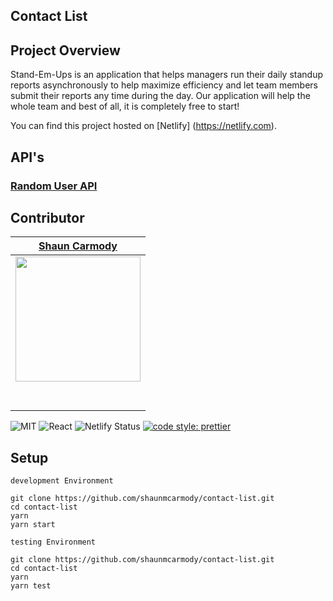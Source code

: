 
## Contact List

## Project Overview
Stand-Em-Ups is an application that helps managers run their daily standup reports asynchronously to help maximize efficiency and let team members submit their reports any time during the day. Our application will help the whole team and best of all, it is completely free to start!

You can find this project hosted on [Netlify] (https://netlify.com).

## API's
### [Random User API](https://randomuser.me/)


## Contributor

|                                         [Shaun Carmody](https://github.com/shaunmcarmody)                                      |
|     :-----------------------------------------------------------------------------------------------------------------------:  |
|    [<img src="https://avatars0.githubusercontent.com/u/42783498?s=400&v=4" width = "200" />](https://github.com/shaunmcarmody) |
|                 [<img src="https://github.com/favicon.ico" width="15"> ](https://github.com/shaunmcarmody)                     |
| [ <img src="https://static.licdn.com/sc/h/al2o9zrvru7aqj8e1x2rzsrca" width="15"> ](https://www.linkedin.com/in/shaunmcarmody/) |

![MIT](https://img.shields.io/packagist/l/doctrine/orm.svg)
![React](https://img.shields.io/badge/react-v16.7.0--alpha.2-blue.svg)
![Netlify Status](https://api.netlify.com/api/v1/badges/b5c4db1c-b10d-42c3-b157-3746edd9e81d/deploy-status)
[![code style: prettier](https://img.shields.io/badge/code_style-prettier-ff69b4.svg?style=flat-square)](https://github.com/prettier/prettier)

## Setup

```
development Environment

git clone https://github.com/shaunmcarmody/contact-list.git
cd contact-list
yarn
yarn start
```

```
testing Environment

git clone https://github.com/shaunmcarmody/contact-list.git
cd contact-list
yarn
yarn test
```